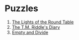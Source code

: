 # Puzzles

1. [The Lights of the Round Table](http://chrisboo.com/puzzles/LightsOfTheRoundTable.html)
2. [The T.M. Riddle's Diary](http://chrisboo.com/puzzles/Diary.html)
3. [Empty and Divide](http://chrisboo.com/puzzles/end.html)